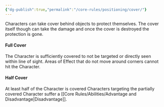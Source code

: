 ```yaml
---
{"dg-publish":true,"permalink":"/core-rules/positioning/cover/"}
---
```


Characters can take cover behind objects to protect themselves. The cover itself though can take the damage and once the cover is destroyed the protection is gone.

#### Full Cover
The Character is sufficiently covered to not be targeted or directly seen within line of sight.
Areas of Effect that do not move around corners cannot hit the Character.

#### Half Cover
At least half of the Character is covered
Characters targeting the partially covered Character suffer a [[Core Rules/Abilities/Advantage and Disadvantage\|Disadvantage]].